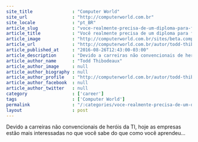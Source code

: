 ```yaml
---
site_title               : "Computer World"
site_url                 : "http://computerworld.com.br"
site_locale              : "pt_BR"
article_slug             : "voce-realmente-precisa-de-um-diploma-para-fazer-uma-carreira-em-ti"
article_title            : "Você realmente precisa de um diploma para fazer uma carreira em TI?"
article_image            : "http://computerworld.com.br/sites/beta.computerworld.com.br/files/news_articles/bill_gates_jovem.jpg"
article_url              : "http://computerworld.com.br/autor/todd-thibodeaux"
article_published_at     : "2016-08-26T12:43:00-03:00"
article_description      : "Devido a carreiras não convencionais de heróis da TI, hoje as empresas estão mais interessadas no que você sabe do que como você aprendeu..."
article_author_name      : "Todd Thibodeaux"
article_author_image     : null
article_author_biography : null
article_author_profile   : "http://computerworld.com.br/autor/todd-thibodeaux"
article_author_facebook  : null
article_author_twitter   : null
category                 : ['career']
tags                     : ['Computer World']
permalink                : "/:categories/voce-realmente-precisa-de-um-diploma-para-fazer-uma-carreira-em-ti/"
layout                   : post
---
```


Devido a carreiras não convencionais de heróis da TI, hoje as empresas estão mais interessadas no que você sabe do que como você aprendeu...
